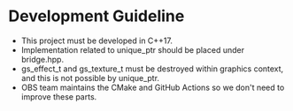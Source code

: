 # Development Guideline

- This project must be developed in C++17.
- Implementation related to unique_ptr should be placed under bridge.hpp.
- gs_effect_t and gs_texture_t must be destroyed within graphics context, and this is not possible by unique_ptr.
- OBS team maintains the CMake and GitHub Actions so we don't need to improve these parts.
